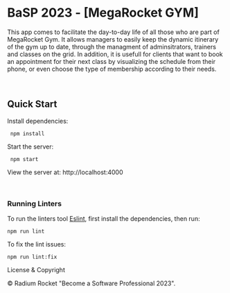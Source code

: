 # BaSP 2023 - [MegaRocket GYM]

This app comes to facilitate the day-to-day life of all those who are part of MegaRocket Gym.
It allows managers to easily keep the dynamic itinerary of the gym up to date, through the managment of adminsitrators, trainers and classes on the grid. In addition, it is usefull for clients that want to book an appointment for their next class by visualizing the schedule from their phone, or even choose the type of membership according to their needs.

<br>

## Quick Start

Install dependencies:

```console
 npm install
```

Start the server:

```console
 npm start
```

View the server at: http://localhost:4000

<br>

### Running Linters

To run the linters tool [Eslint](https://eslint.org/), first install the dependencies, then run:

```console
npm run lint
```

To fix the lint issues:

```console
npm run lint:fix
```

License & Copyright

© Radium Rocket "Become a Software Professional 2023".
